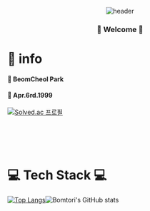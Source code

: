 <div align = "center">

  ![header](https://capsule-render.vercel.app/api?type=cylinder&color=000000&height=150&section=header&text=Bomtori&fontColor=ffffff&fontSize=70&animation=fadeIn&fontAlignY=55)
  

<h3> 🤗 Welcome 🤗 </h3>

</div>

# 🦊 info
#### 🌱 BeomCheol Park
#### 🎂 Apr.6rd.1999
[![Solved.ac 프로필](http://mazassumnida.wtf/api/v2/generate_badge?boj=kawlao46)](https://solved.ac/kawlao46/)
#

<br/><br/>

# 💻 Tech Stack 💻

[![Top Langs](https://github-readme-stats.vercel.app/api/top-langs/?username=Bomtori&langs_count=8&layout=compact&theme=dark)](https://github.com/anuraghazra/github-readme-stats)![Bomtori's GitHub stats](https://github-readme-stats.vercel.app/api?username=Bomtori&show_icons=true&theme=radical)   

<br/>

